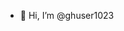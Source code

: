 - 👋 Hi, I’m @ghuser1023

<!---
ghuser1023/ghuser1023 is a ✨ special ✨ repository because its `README.md` (this file) appears on your GitHub profile.
You can click the Preview link to take a look at your changes.
--->

